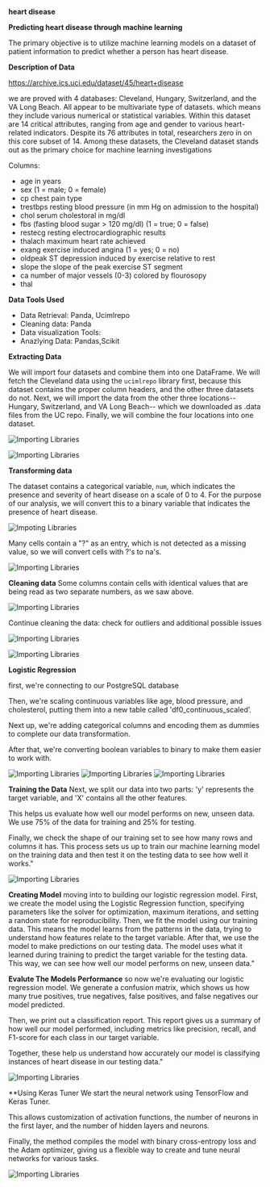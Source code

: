 **heart disease**

**Predicting heart disease through machine learning**

The primary objective is to utilize machine learning models on a dataset of patient information to predict whether a person has heart disease.

**Description of Data**

https://archive.ics.uci.edu/dataset/45/heart+disease

we are proved with 4 databases: Cleveland, Hungary, Switzerland, and the VA Long Beach. All appear to be multivariate type of datasets. which means they include various numerical or statistical variables. Within this dataset are 14 critical attributes, ranging from age and gender to various heart-related indicators. Despite its 76 attributes in total, researchers zero in on this core subset of 14. Among these datasets, the Cleveland dataset stands out as the primary choice for machine learning investigations

Columns:
- age in years
- sex (1 = male; 0 = female)
- cp chest pain type
- trestbps resting blood pressure (in mm Hg on admission to the hospital)
- chol serum cholestoral in mg/dl
- fbs (fasting blood sugar > 120 mg/dl) (1 = true; 0 = false)
- restecg resting electrocardiographic results
- thalach maximum heart rate achieved
- exang exercise induced angina (1 = yes; 0 = no)
- oldpeak ST depression induced by exercise relative to rest
- slope the slope of the peak exercise ST segment
- ca number of major vessels (0-3) colored by flourosopy
- thal

**Data Tools Used**
- Data Retrieval: Panda, Ucimlrepo
- Cleaning data: Panda
- Data visualization Tools:
- Anazlying Data: Pandas,Scikit

**Extracting Data**

We will import four datasets and combine them into one DataFrame. We will fetch the Cleveland data using the `ucimlrepo` library first, because this dataset contains the proper column headers, and the other three datasets do not. Next, we will import the data from the other three locations-- Hungary, Switzerland, and VA Long Beach-- which we downloaded as .data files from the UC repo. Finally, we will combine the four locations into one dataset.

![Importing Libraries](https://github.com/Simian12/Project_4/blob/main/images/Importing%20data.png?raw=true)

![Importing Libraries](https://github.com/Simian12/Project_4/blob/main/images/remaining%20imports.png?raw=true)


**Transforming data**

The dataset contains a categorical variable, `num`, which indicates the presence and severity of heart disease on a scale of 0 to 4. For the purpose of our analysis, we will convert this to a binary variable that indicates the presence of heart disease.

![Impoting Libraries](https://github.com/Simian12/Project_4/blob/main/images/Transform%20data%20.png?raw=true)
 

Many cells contain a "?" as an entry, which is not detected as a missing value, so we will convert cells with ?'s to na's.

![Importing Libraries](https://github.com/Simian12/Project_4/blob/main/images/converting%20.png?raw=true)

**Cleaning data**
Some columns contain cells with identical values that are being read as two separate numbers, as we saw above.

![Importing Libraries](https://github.com/Simian12/Project_4/blob/main/images/Cleaning%20data%20pt.2.png?raw=true)

Continue cleaning the data: check for outliers and additional possible issues

![Importing Libraries](https://github.com/Simian12/Project_4/blob/main/images/cleaning%20data%20pt%203.png?raw=true)

![Importing Libraries](https://github.com/Simian12/Project_4/blob/main/images/cleaning%20data%20pt%205.png?raw=true)


**Logistic Regression** 

first, we're connecting to our PostgreSQL database

Then, we're scaling continuous variables like age, blood pressure, and cholesterol, putting them into a new table called 'df0_continuous_scaled’.

Next up, we're adding categorical columns and encoding them as dummies to complete our data transformation. 

After that, we're converting boolean variables to binary to make them easier to work with.


![Importing Libraries](https://github.com/Simian12/Project_4/blob/main/images/LR%20data%20prep.png?raw=true)
![Importing Libraries](https://github.com/Simian12/Project_4/blob/main/images/LR%20data%20prep%202.png?raw=true)
![Importing Libraries](https://github.com/Simian12/Project_4/blob/main/images/LR%20data%20prep%203.png?raw=true)


**Training the Data**
Next, we split our data into two parts: 'y' represents the target variable, and 'X' contains all the other features. 

This helps us evaluate how well our model performs on new, unseen data. We use 75% of the data for training and 25% for testing.

Finally, we check the shape of our training set to see how many rows and columns it has. This process sets us up to train our machine learning model on the training data and then test it on the testing data to see how well it works."

![Importing Libraries](https://github.com/Simian12/Project_4/blob/main/images/LR%20training%20and%20testing%20data.png?raw=true)

**Creating Model**
moving into to building our logistic regression model. First, we create the model using the Logistic Regression function, specifying parameters like the solver for optimization, maximum iterations, and setting a random state for reproducibility.
Then, we fit the model using our training data. This means the model learns from the patterns in the data, trying to understand how features relate to the target variable.
After that, we use the model to make predictions on our testing data. The model uses what it learned during training to predict the target variable for the testing data. This way, we can see how well our model performs on new, unseen data."

**Evalute The Models Performance**
so now we're evaluating our logistic regression model. We generate a confusion matrix, which shows us how many true positives, true negatives, false positives, and false negatives our model predicted.

Then, we print out a classification report. This report gives us a summary of how well our model performed, including metrics like precision, recall, and F1-score for each class in our target variable.

Together, these help us understand how accurately our model is classifying instances of heart disease in our testing data."

![Importing Libraries](https://github.com/Simian12/Project_4/blob/main/images/Evaluate%20Models%20Performance.png?raw=true)

**Using Keras Tuner
We start the neural network using TensorFlow and Keras Tuner. 

This allows customization of activation functions, the number of neurons in the first layer, and the number of hidden layers and neurons. 

Finally, the method compiles the model with binary cross-entropy loss and the Adam optimizer, giving us a flexible way to create and tune neural networks for various tasks.

![Importing Libraries](https://github.com/Simian12/Project_4/blob/main/images/Creating%20heart_model_method2.png?raw=true)


